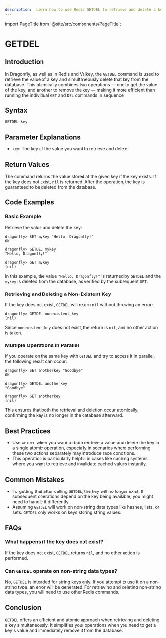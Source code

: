 ```yaml
---
description:  Learn how to use Redis GETDEL to retrieve and delete a key’s value.
---
```


import PageTitle from '@site/src/components/PageTitle';

# GETDEL

<PageTitle title="Redis GETDEL Command (Documentation) | Dragonfly" />

## Introduction

In Dragonfly, as well as in Redis and Valkey, the `GETDEL` command is used to retrieve the value of a key and simultaneously delete that key from the database.
This atomically combines two operations — one to get the value of the key, and another to remove the key — making it more efficient than running the individual `GET` and `DEL` commands in sequence.

## Syntax

```shell
GETDEL key
```

## Parameter Explanations

- `key`: The key of the value you want to retrieve and delete.

## Return Values

The command returns the value stored at the given key if the key exists.
If the key does not exist, `nil` is returned.
After the operation, the key is guaranteed to be deleted from the database.

## Code Examples

### Basic Example

Retrieve the value and delete the key:

```shell
dragonfly> SET mykey "Hello, Dragonfly!"
OK

dragonfly> GETDEL mykey
"Hello, Dragonfly!"

dragonfly> GET mykey
(nil)
```

In this example, the value `"Hello, Dragonfly!"` is returned by `GETDEL` and the `mykey` is deleted from the database, as verified by the subsequent `GET`.

### Retrieving and Deleting a Non-Existent Key

If the key does not exist, `GETDEL` will return `nil` without throwing an error:

```shell
dragonfly> GETDEL nonexistent_key
(nil)
```

Since `nonexistent_key` does not exist, the return is `nil`, and no other action is taken.

### Multiple Operations in Parallel

If you operate on the same key with `GETDEL` and try to access it in parallel, the following result can occur:

```shell
dragonfly> SET anotherkey "Goodbye"
OK

dragonfly> GETDEL anotherkey
"Goodbye"

dragonfly> GET anotherkey
(nil)
```

This ensures that both the retrieval and deletion occur atomically, confirming the key is no longer in the database afterward.

## Best Practices

- Use `GETDEL` when you want to both retrieve a value and delete the key in a single atomic operation, especially in scenarios where performing these two actions separately may introduce race conditions.
- This operation is particularly helpful in cases like caching systems where you want to retrieve and invalidate cached values instantly.

## Common Mistakes

- Forgetting that after calling `GETDEL`, the key will no longer exist.
  If subsequent operations depend on the key being available, you might need to handle it differently.
- Assuming `GETDEL` will work on non-string data types like hashes, lists, or sets.
  `GETDEL` only works on keys storing string values.

## FAQs

### What happens if the key does not exist?

If the key does not exist, `GETDEL` returns `nil`, and no other action is performed.

### Can `GETDEL` operate on non-string data types?

No, `GETDEL` is intended for string keys only.
If you attempt to use it on a non-string type, an error will be generated.
For retrieving and deleting non-string data types, you will need to use other Redis commands.

## Conclusion

`GETDEL` offers an efficient and atomic approach when retrieving and deleting a key simultaneously.
It simplifies your operations when you need to get a key's value and immediately remove it from the database.